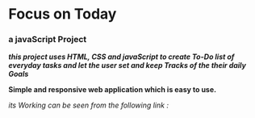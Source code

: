 # Focus on Today
### a javaScript Project

___this project uses HTML, CSS and javaScript to create To-Do list of everyday tasks and let the user set and keep Tracks of the their daily Goals___

__Simple and responsive web application which is easy to use.__

_its Working can be seen from the following link :_
